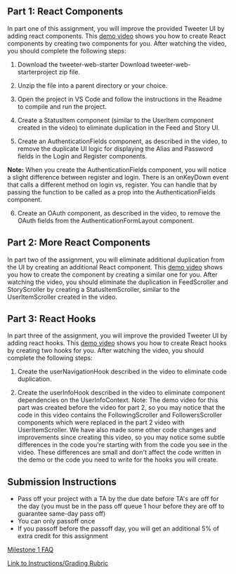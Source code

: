 ## Part 1: React Components
In part one of this assignment, you will improve the provided Tweeter UI by adding react components. This [demo video](https://www.youtube.com/watch?v=-6Eb7kX6R6w) shows you how to create React components by creating two components for you. After watching the video, you should complete the following steps:

1. Download the tweeter-web-starter Download tweeter-web-starterproject zip file.

2. Unzip the file into a parent directory or your choice.

3. Open the project in VS Code and follow the instructions in the Readme to compile and run the project.

4. Create a StatusItem component (similar to the UserItem component created in the video) to eliminate duplication in the Feed and Story UI.

5. Create an AuthenticationFields component, as described in the video, to remove the duplicate UI logic for displaying the Alias and Password fields in the Login and Register components.

**Note:** When you create the AuthenticationFields component, you will notice a slight difference between register and login. There is an onKeyDown event that calls a different method on login vs, register. You can handle that by passing the function to be called as a prop into the AuthenticationFields component.


6. Create an OAuth component, as described in the video, to remove the OAuth fields from the AuthenticationFormLayout component.

## Part 2: More React Components
In part two of the assignment, you will eliminate additional duplication from the UI by creating an additional React component. This [demo video](https://www.youtube.com/watch?v=a3aNCs-Az5Y&feature=youtu.be) shows you how to create the component by creating a similar one for you. After watching the video, you should eliminate the duplication in FeedScroller and StoryScroller by creating a StatusItemScroller, similar to the UserItemScroller created in the video.

## Part 3: React Hooks
In part three of the assignment, you will improve the provided Tweeter UI by adding react hooks. This [demo video](https://www.youtube.com/watch?v=ccqJH47MMOo&feature=youtu.be) shows you how to create React hooks by creating two hooks for you. After watching the video, you should complete the following steps:

1. Create the userNavigationHook described in the video to eliminate code duplication.

2. Create the userInfoHook described in the video to eliminate component dependencies on the UserInfoContext.
Note: The demo video for this part was created before the video for part 2, so you may notice that the code in this video contains the FollowingScroller and FollowersScroller components which were replaced in the part 2 video with UserItemScroller. We have also made some other code changes and improvements since creating this video, so you may notice some subtle differences in the code you're starting with from the code you see in the video. These differences are small and don't affect the code written in the demo or the code you need to write for the hooks you will create.

## Submission Instructions
- Pass off your project with a TA by the due date before TA's are off for the day (you must be in the pass off queue 1 hour before they are off to guarantee same-day pass off)
- You can only passoff once
- If you passoff before the passoff day, you will get an additional 5% of extra credit for this assignment

[Milestone 1 FAQ](https://byu.instructure.com/courses/27157/assignments/965315)

[Link to Instructions/Grading Rubric](https://byu.instructure.com/courses/27157/assignments/965315)
 